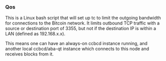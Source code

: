 ### Qos ###

This is a Linux bash script that will set up tc to limit the outgoing bandwidth for connections to the Bitcoin network. It limits outbound TCP traffic with a source or destination port of 3355, but not if the destination IP is within a LAN (defined as 192.168.x.x).

This means one can have an always-on ccbcd instance running, and another local ccbcd/aba-qt instance which connects to this node and receives blocks from it.
